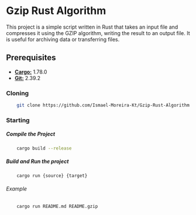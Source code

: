 # Gzip Rust Algorithm

This project is a simple script written in Rust that takes an input file and compresses it using the GZIP algorithm, writing the result to an output file. It is useful for archiving data or transferring files.

## Prerequisites
<ul>
    <li><b><a href="https://maven.apache.org/download.cgi">Cargo:</a></b> 1.78.0</li>
    <li><b><a href="https://www.git-scm.com/downloads">Git:</a></b> 2.39.2</li>
</ul>


### Cloning

```bash
    git clone https://github.com/Ismael-Moreira-Kt/Gzip-Rust-Algorithm
```

### Starting


##### Compile the Project

```bash
    cargo build --release
```

##### Build and Run the project

```bash
    cargo run {source} {target} 
```

###### Example 

```bash
    cargo run README.md README.gzip
```